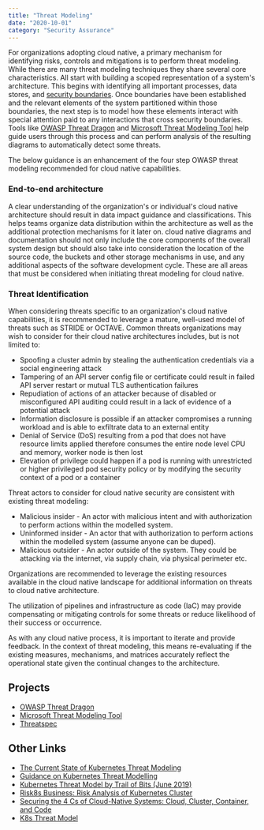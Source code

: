```yaml
---
title: "Threat Modeling"
date: "2020-10-01"
category: "Security Assurance"
---
```


For organizations adopting cloud native, a primary mechanism for identifying risks, controls and mitigations is to perform threat modeling. While there are many threat modeling techniques they share several core characteristics. All start with building a scoped representation of a system's architecture. This begins with identifying all important processes, data stores, and [security boundaries](https://csrc.nist.gov/glossary/term/Security_boundary). Once boundaries have been established and the relevant elements of the system partitioned within those boundaries, the next step is to model how these elements interact with special attention paid to any interactions that cross security boundaries. Tools like [OWASP Threat Dragon](https://owasp.org/www-project-threat-dragon/) and [Microsoft Threat Modeling Tool](https://docs.microsoft.com/en-gb/azure/security/develop/threat-modeling-tool) help guide users through this process and can perform analysis of the resulting diagrams to automatically detect some threats.

The below guidance is an enhancement of the four step OWASP threat modeling recommended for cloud native capabilities.

### End-to-end architecture
A clear understanding of the organization's or individual's cloud native architecture should result in data impact guidance and classifications. This helps teams organize data distribution within the architecture as well as the additional protection mechanisms for it later on. cloud native diagrams and documentation should not only include the core components of the overall system design but should also take into consideration the location of the source code, the buckets and other storage mechanisms in use, and any additional aspects of the software development cycle. These are all areas that must be considered when initiating threat modeling for cloud native.

### Threat Identification
When considering threats specific to an organization's cloud native capabilities, it is recommended to leverage a mature, well-used model of threats such as STRIDE or OCTAVE. Common threats organizations may wish to consider for their cloud native architectures includes, but is not limited to:

- Spoofing a cluster admin by stealing the authentication credentials via a social engineering attack
- Tampering of an API server config file or certificate could result in failed API server restart or mutual TLS authentication failures
- Repudiation of actions of an attacker because of disabled or misconfigured API auditing could result in a lack of evidence of a potential attack
- Information disclosure is possible if an attacker compromises a running workload and is able to exfiltrate data to an external entity
- Denial of Service (DoS) resulting from a pod that does not have resource limits applied therefore consumes the entire node level CPU and memory, worker node is then lost
- Elevation of privilege could happen if a pod is running with unrestricted or higher privileged pod security policy or by modifying the security context of a pod or a container

Threat actors to consider for cloud native security are consistent with existing threat modeling:

- Malicious insider - An actor with malicious intent and with authorization to perform actions within the modelled system.
- Uninformed insider - An actor that with authorization to perform actions within the modelled system (assume anyone can be duped).
- Malicious outsider - An actor outside of the system. They could be attacking via the internet, via supply chain, via physical perimeter etc.

Organizations are recommended to leverage the existing resources available in the cloud native landscape for additional information on threats to cloud native architecture.

The utilization of pipelines and infrastructure as code (IaC) may provide compensating or mitigating controls for some threats or reduce likelihood of their success or occurrence.

As with any cloud native process, it is important to iterate and provide feedback. In the context of threat modeling, this means re-evaluating if the existing measures, mechanisms, and matrices accurately reflect the operational state given the continual changes to the architecture.

## Projects
- [OWASP Threat Dragon](https://owasp.org/www-project-threat-dragon/)
- [Microsoft Threat Modeling Tool](https://docs.microsoft.com/en-gb/azure/security/develop/threat-modeling-tool)
- [Threatspec](https://github.com/threatspec/threatspec)

## Other Links
- [The Current State of Kubernetes Threat Modeling](https://www.marcolancini.it/2020/blog-kubernetes-threat-modelling/)
- [Guidance on Kubernetes Threat Modelling](https://www.trendmicro.com/vinfo/us/security/news/virtualization-and-cloud/guidance-on-kubernetes-threat-modeling)
- [Kubernetes Threat Model by Trail of Bits (June 2019)](https://github.com/kubernetes/community/blob/master/sig-security/security-audit-2019/findings/Kubernetes%20Threat%20Model.pdf)
- [Risk8s Business: Risk Analysis of Kubernetes Cluster](https://tldrsec.com/guides/kubernetes/)
- [Securing the 4 Cs of Cloud-Native Systems: Cloud, Cluster, Container, and Code](https://www.trendmicro.com/vinfo/us/security/news/virtualization-and-cloud/securing-the-4-cs-of-cloud-native-systems-cloud-cluster-container-and-code)
- [K8s Threat Model](https://cloudsecdocs.com/container_security/theory/threats/k8s_threat_model/)
